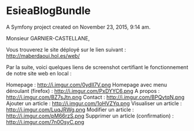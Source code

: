 EsieaBlogBundle
===============

A Symfony project created on November 23, 2015, 9:14 am.

Monsieur GARNIER-CASTELLANE,

Vous trouverez le site déployé sur le lien suivant : http://maberdaoui.hol.es/web/

Par la suite, voici quelques liens de screenshot certifiant le fonctionnement de notre site web en local :

Homepage : http://i.imgur.com/0ydII7V.png
Homepage avec menu déroulant (firefox) : http://i.imgur.com/PxDYYC6.png
A propos : http://i.imgur.com/BZ7sJtn.png
Contact : http://i.imgur.com/BPQvtqN.png
Ajouter un article : http://i.imgur.com/1oHVZYq.png
Visualiser un article : http://i.imgur.com/LuqJRWg.png
Modifier un article : http://i.imgur.com/pM66rzS.png
Supprimer un article (confirmation) : http://i.imgur.com/7n0OsyC.png


